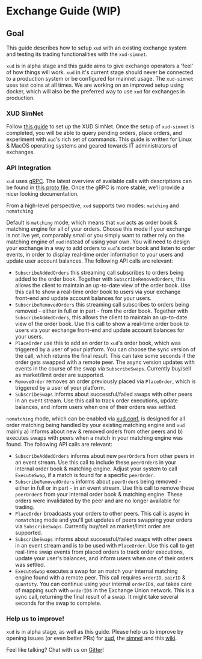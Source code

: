 # Exchange Guide (WIP)

## Goal

This guide describes how to setup `xud` with an existing exchange system and testing its trading functionalities with the `xud-simnet`.

`xud` is in alpha stage and this guide aims to give exchange operators a 'feel' of how things will work. `xud` in it's current stage should never be connected to a production system or be configured for mainnet usage. The `xud-simnet` uses test coins at all times. We are working on an improved setup using docker, which will also be the preferred way to use `xud` for exchanges in production.

### XUD SimNet

Follow [this guide](SimNet-Guide.md) to set up the XUD SimNet. Once the setup of `xud-simnet` is completed, you will be able to query pending orders, place orders, and experiment with `xud`'s rich set of commands. This guide is written for Linux & MacOS operating systems and geared towards IT administrators of exchanges.


### API Integration

`xud` uses [gRPC](https://grpc.io/). The latest overview of available calls with descriptions can be found in [this proto file](https://github.com/ExchangeUnion/xud/blob/master/proto/xudrpc.proto). Once the gRPC is more stable, we'll provide a nicer looking documentation.

From a high-level perspective, `xud` supports two modes: `matching` and `nomatching`

Default is `matching` mode, which means that `xud` acts as order book & matching engine for all of your orders. Choose this mode if your exchange is not live yet, comparably small or you simply want to rather rely on the matching engine of `xud` instead of using your own. You will need to design your exchange in a way to add orders to `xud`'s order book and listen to order events, in order to display real-time order information to your users and update user account balances. The following API calls are relevant:
* `SubscribeAddedOrders` this streaming call subscribes to orders being added to the order book. Together with `SubscribeRemovedOrders`, this allows the client to maintain an up-to-date view of the order book. Use this call to show a real-time order book to users via your exchange front-end and update account balances for your users.
* `SubscribeRemovedOrders` this streaming call subscribes to orders being  removed - either in full or in part - from the order book. Together with `SubscribeAddedOrders`, this allows the client to maintain an up-to-date view of the order book. Use this call to show a real-time order book to users via your exchange front-end and update account balances for your users.
* `PlaceOrder` use this to add an order to `xud`'s order book, which was triggered by a user of your platform. You can choose the sync version of the call, which returns the final result. This can take some seconds if the order gets swapped with a remote peer. The async version updates with events in the course of the swap via `SubscribeSwaps`. Currently buy/sell as market/limit order are supported. 
* `RemoveOrder` removes an order previously placed via `PlaceOrder`, which is triggered by a user of your platform.
* `SubscribeSwaps` informs about successful/failed swaps with other peers in an event stream. Use this call to track order executions, update balances, and inform users when one of their orders was settled.

`nomatching` mode, which can be enabled via [xud.conf](https://github.com/ExchangeUnion/xud/blob/master/sample-xud.conf), is designed for all order matching being handled by your existing matching engine and `xud` mainly a) informs about new & removed orders from other peers and b) executes swaps with peers when a match in your matching engine was found. The following API calls are relevant:
* `SubscribeAddedOrders` informs about new `peerOrder`s from other peers in an event stream. Use this call to include these `peerOrder`s in your internal order book & matching engine. Adjust your system to call `ExecuteSwap`, if a match is found for a specific `peerOrder`.
* `SubscribeRemovedOrders` informs about `peerOrder`s being removed - either in full or in part - in an event stream. Use this call to remove these `peerOrder`s from your internal order book & matching engine. These orders were invalidated by the peer and are no longer available for trading.
* `PlaceOrder` broadcasts your orders to other peers. This call is async in `nomatching` mode and you'll get updates of peers swapping your orders via `SubscribeSwaps`. Currently buy/sell as market/limit order are supported.
* `SubscribeSwaps` informs about successful/failed swaps with other peers in an event stream and is to be used with `PlaceOrder`. Use this call to get real-time swap events from placed orders to track order executions, update your user's balances, and inform users when one of their orders was settled.
* `ExecuteSwap` executes a swap for an match your internal matching engine found with a remote peer. This call requires `orderID`, `pairID` & `quantity`. You can continue using your internal `orderID`s, `xud` takes care of mapping such with `orderID`s in the Exchange Union network. This is a sync call, returning the final result of a swap. It might take several seconds for the swap to complete.

### Help us to improve!

`xud` is in alpha stage, as well as this guide. Please help us to improve by opening issues (or even better PRs) for [xud](https://github.com/ExchangeUnion/xud/issues), the [simnet](https://github.com/ExchangeUnion/xud-simnet/issues) and this [wiki](https://github.com/ExchangeUnion/xud-wiki/issues).

Feel like talking? Chat with us on [Gitter](https://gitter.im/exchangeunion/xud-testing)!